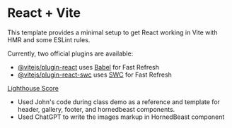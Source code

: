 # React + Vite

This template provides a minimal setup to get React working in Vite with HMR and some ESLint rules.

Currently, two official plugins are available:

- [@vitejs/plugin-react](https://github.com/vitejs/vite-plugin-react/blob/main/packages/plugin-react/README.md) uses [Babel](https://babeljs.io/) for Fast Refresh
- [@vitejs/plugin-react-swc](https://github.com/vitejs/vite-plugin-react-swc) uses [SWC](https://swc.rs/) for Fast Refresh

[Lighthouse Score](./src/assets/Lighthouse%20-%20Lab%201.PNG)

- Used John's code during class demo as a reference and template for header, gallery, footer, and hornedbeast components.
- Used ChatGPT to write the images markup in HornedBeast component
